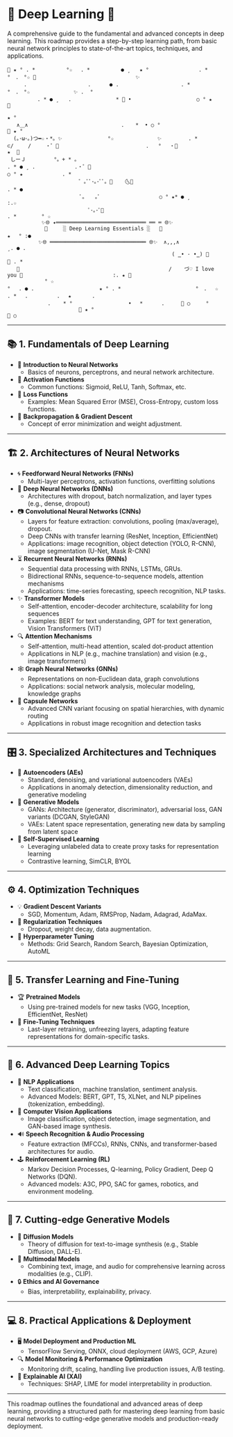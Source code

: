 # 🌌 Deep Learning 🌌

A comprehensive guide to the fundamental and advanced concepts in deep learning. This roadmap provides a step-by-step learning path, from basic neural network principles to state-of-the-art topics, techniques, and applications.

```
🌌 ★ ° . *　　     　°☆ 　. *          ● ¸   ★ °                . *　　　°　.　°☆ 🌌                                ✨
　  　.　 　　　　　       　.      ● .                    . *                         　　°　.　°☆              ✨ .  ° 
        　. * ● ¸   . 　         　 * 🌌 •                     ○ ° ★　                                        🌙 
                                                                         ★ ° 
   ∧＿∧                              . 　 *  • ○ °                                                    💫 ★ °
  (｡･ω･｡)つ━☆・*。✨             　°☆              ✨       　. *
⊂/　   /　   ・゜💫                            .   ° 　・🌌                           ★  🌟
 しーＪ　　　    °。+ * 。　                 
. * ● ¸ .　           .・゜💖                                            ○ ° ★　           . *
                       ゜｡ﾟﾟ･｡･ﾟﾟ。🌈    🌜🌙                                                                       . * ● 
　　　　               　ﾟ。　　｡ﾟ                   ○ ° ★* ● ¸                                            :.☆
                          ﾟ･｡･ﾟ🌟                                                    . *        ° ☆
           ✨🌐 ✦═════════════════════════════ ══ ═ 🌐✨
            🌈     ░ Deep Learning Essentials ░   🌈                          ★ 　° :●
          ✨🌐 ═══════════════════════════════ 🌐✨  ∧,,,∧                                  ¸. ● .              
                                                     ( ̳• · •̳) 💖                                                  💖 . *　
   🌙                                                /    づ♡ I love you 🌈                             :. ★ 🌌
            ° ☆
° 　. ● .                     ★ ° . *　　　                   °　.　 ☆ 　  . * 　.　 　　　　. 　★　　　　. 　
             .    * °                  •　 *      . 　 　🌌 ○     ° 
                       💫 ★ °                                                             🌌 ○ 
```

---

## 📚 **1. Fundamentals of Deep Learning**
- 🔸 **Introduction to Neural Networks**
  - Basics of neurons, perceptrons, and neural network architecture.
- 🔸 **Activation Functions**
  - Common functions: Sigmoid, ReLU, Tanh, Softmax, etc.
- 🔸 **Loss Functions**
  - Examples: Mean Squared Error (MSE), Cross-Entropy, custom loss functions.
- 🔸 **Backpropagation & Gradient Descent**
  - Concept of error minimization and weight adjustment.

---

## 🏗️ **2. Architectures of Neural Networks**
- 🌀 **Feedforward Neural Networks (FNNs)**
  - Multi-layer perceptrons, activation functions, overfitting solutions
- 🔷 **Deep Neural Networks (DNNs)**
  - Architectures with dropout, batch normalization, and layer types (e.g., dense, dropout)
- 📷 **Convolutional Neural Networks (CNNs)**
  - Layers for feature extraction: convolutions, pooling (max/average), dropout.
  - Deep CNNs with transfer learning (ResNet, Inception, EfficientNet)
  - Applications: image recognition, object detection (YOLO, R-CNN), image segmentation (U-Net, Mask R-CNN)
- ⏳ **Recurrent Neural Networks (RNNs)**
  - Sequential data processing with RNNs, LSTMs, GRUs.
  - Bidirectional RNNs, sequence-to-sequence models, attention mechanisms
  - Applications: time-series forecasting, speech recognition, NLP tasks.
- ✨ **Transformer Models**
  - Self-attention, encoder-decoder architecture, scalability for long sequences
  - Examples: BERT for text understanding, GPT for text generation, Vision Transformers (ViT)
- 🔍 **Attention Mechanisms**
  - Self-attention, multi-head attention, scaled dot-product attention
  - Applications in NLP (e.g., machine translation) and vision (e.g., image transformers)
- 🕸️ **Graph Neural Networks (GNNs)**
  - Representations on non-Euclidean data, graph convolutions
  - Applications: social network analysis, molecular modeling, knowledge graphs
- 🎩 **Capsule Networks**
  - Advanced CNN variant focusing on spatial hierarchies, with dynamic routing
  - Applications in robust image recognition and detection tasks

---

## 🎛️ **3. Specialized Architectures and Techniques**
- 🔧 **Autoencoders (AEs)**
  - Standard, denoising, and variational autoencoders (VAEs)
  - Applications in anomaly detection, dimensionality reduction, and generative modeling
- 🧬 **Generative Models**
  - GANs: Architecture (generator, discriminator), adversarial loss, GAN variants (DCGAN, StyleGAN)
  - VAEs: Latent space representation, generating new data by sampling from latent space
- 🧠 **Self-Supervised Learning**
  - Leveraging unlabeled data to create proxy tasks for representation learning
  - Contrastive learning, SimCLR, BYOL

---

## ⚙️ **4. Optimization Techniques**
- 💡 **Gradient Descent Variants**
  - SGD, Momentum, Adam, RMSProp, Nadam, Adagrad, AdaMax.
- 🔄 **Regularization Techniques**
  - Dropout, weight decay, data augmentation.
- 🧪 **Hyperparameter Tuning**
  - Methods: Grid Search, Random Search, Bayesian Optimization, AutoML

---

## 🔄 **5. Transfer Learning and Fine-Tuning**
- 🏆 **Pretrained Models**
  - Using pre-trained models for new tasks (VGG, Inception, EfficientNet, ResNet)
- 🔧 **Fine-Tuning Techniques**
  - Last-layer retraining, unfreezing layers, adapting feature representations for domain-specific tasks.

---

## 🚀 **6. Advanced Deep Learning Topics**
- 📜 **NLP Applications**
  - Text classification, machine translation, sentiment analysis.
  - Advanced Models: BERT, GPT, T5, XLNet, and NLP pipelines (tokenization, embedding).
- 🧩 **Computer Vision Applications**
  - Image classification, object detection, image segmentation, and GAN-based image synthesis.
- 🔊 **Speech Recognition & Audio Processing**
  - Feature extraction (MFCCs), RNNs, CNNs, and transformer-based architectures for audio.
- 🕹️ **Reinforcement Learning (RL)**
  - Markov Decision Processes, Q-learning, Policy Gradient, Deep Q Networks (DQN).
  - Advanced models: A3C, PPO, SAC for games, robotics, and environment modeling.

---

## 🌈 **7. Cutting-edge Generative Models**
- 🌌 **Diffusion Models**
  - Theory of diffusion for text-to-image synthesis (e.g., Stable Diffusion, DALL-E).
- 🎨 **Multimodal Models**
  - Combining text, image, and audio for comprehensive learning across modalities (e.g., CLIP).
- 🔒 **Ethics and AI Governance**
  - Bias, interpretability, explainability, privacy.

---

## 💻 **8. Practical Applications & Deployment**
- 🖥️ **Model Deployment and Production ML**
  - TensorFlow Serving, ONNX, cloud deployment (AWS, GCP, Azure)
- 🔍 **Model Monitoring & Performance Optimization**
  - Monitoring drift, scaling, handling live production issues, A/B testing.
- 🧐 **Explainable AI (XAI)**
  - Techniques: SHAP, LIME for model interpretability in production.

---

This roadmap outlines the foundational and advanced areas of deep learning, providing a structured path for mastering deep learning from basic neural networks to cutting-edge generative models and production-ready deployment.
